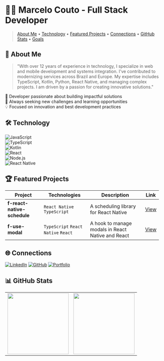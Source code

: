 # 👨‍💻 Marcelo Couto - Full Stack Developer

> [About Me](#-about-me) • [Technology](#-technology) • [Featured Projects](#-featured-projects) • [Connections](#-connections) • [GitHub Stats](#-github-stats) • [Goals](#-goals-2025)

## 🚀 About Me

> "With over 12 years of experience in technology, I specialize in web and mobile development and systems integration. I've contributed to modernizing services across Brazil and Europe. My expertise includes TypeScript, Kotlin, Python, React Native, and managing complex projects. I am driven by a passion for creating innovative solutions."

🎯 Developer passionate about building impactful solutions  
🌱 Always seeking new challenges and learning opportunities  
💡 Focused on innovation and best development practices

<!-- ```javascript
const marcelo = {
    location: "Brazil 🇧🇷",
    currentRole: "Full Stack Developer",
    expertise: ["Software Architecture", "Web Development", "Mobile Apps"],
    hobbies: ["Coding", "Tech News", "Blockchain", "Economics", "Web Novels", "Gaming"],
    currentChallenge: "Enhancing skills in Software Architecture and LLMs",
};
``` -->

## 🛠️ Technology

![JavaScript](https://img.shields.io/badge/JavaScript-F7DF1E?style=for-the-badge&logo=javascript&logoColor=black)  
![TypeScript](https://img.shields.io/badge/TypeScript-007ACC?style=for-the-badge&logo=typescript&logoColor=white)  
![Kotlin](https://img.shields.io/badge/Kotlin-7F52FF?style=for-the-badge&logo=Kotlin&logoColor=white)  
![React](https://img.shields.io/badge/React-20232A?style=for-the-badge&logo=react&logoColor=61DAFB)  
![Node.js](https://img.shields.io/badge/Node.js-43853D?style=for-the-badge&logo=node.js&logoColor=white)  
![React Native](https://img.shields.io/badge/React_Native-20232A?style=for-the-badge&logo=react&logoColor=61DAFB)

## 🏆 Featured Projects

<div align="center">

| Project                     | Technologies                        | Description                                       | Link                                                      |
| --------------------------- | ----------------------------------- | ------------------------------------------------- | --------------------------------------------------------- |
| **f-react-native-schedule** | `React Native` `TypeScript`         | A scheduling library for React Native             | [View](https://github.com/fatasy/f-react-native-schedule) |
| **f-use-modal**             | `TypeScript` `React Native` `React` | A hook to manage modals in React Native and React | [View](https://github.com/fatasy/react-use-modal)         |

</div>

## 🌐 Connections

[![LinkedIn](https://img.shields.io/badge/LinkedIn-0077B5?style=for-the-badge&logo=linkedin&logoColor=white)](https://www.linkedin.com/in/marcelo-couto-2a0a50b9/) [![GitHub](https://img.shields.io/badge/GitHub-100000?style=for-the-badge&logo=github&logoColor=white)](https://github.com/fatasy) [![Portfolio](https://img.shields.io/badge/Portfolio-FF5722?style=for-the-badge&logo=todoist&logoColor=white)]('#')

## 📊 GitHub Stats

<div align="center">

<table>  
  <tr>  
    <td>  
      <img height="200em" src="https://github-readme-stats.vercel.app/api?username=fatasy&show_icons=true&theme=tokyonight&include_all_commits=true&count_private=true"/>  
    </td>  
    <td>  
      <img height="200em" src="https://github-readme-stats.vercel.app/api/top-langs/?username=fatasy&layout=compact&langs_count=7&theme=tokyonight"/>  
    </td>  
  </tr>  
</table>

</div>
